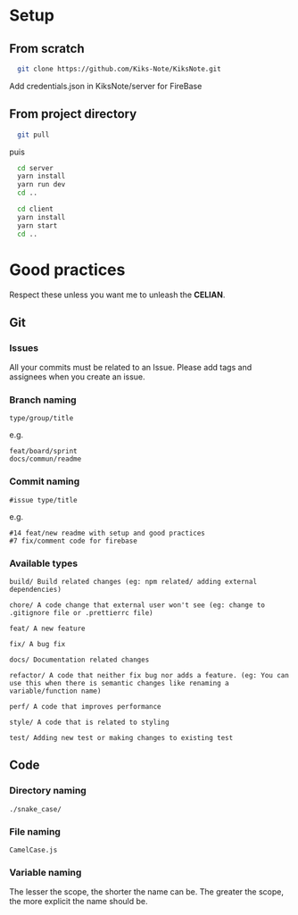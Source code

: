 # Setup

## From scratch

```bash
  git clone https://github.com/Kiks-Note/KiksNote.git
```

Add credentials.json in KiksNote/server for FireBase

## From project directory

```bash
  git pull
```

puis

```bash
  cd server
  yarn install
  yarn run dev
  cd ..

  cd client
  yarn install
  yarn start
  cd ..
```

# Good practices

Respect these unless you want me to unleash the **CELIAN**. 

## Git

### Issues

All your commits must be related to an Issue. Please add tags and assignees when you create an issue. 

### Branch naming

    type/group/title

e.g.

    feat/board/sprint
    docs/commun/readme

### Commit naming

    #issue type/title

e.g.

    #14 feat/new readme with setup and good practices
    #7 fix/comment code for firebase

### Available types  


    build/ Build related changes (eg: npm related/ adding external dependencies)
    
    chore/ A code change that external user won't see (eg: change to .gitignore file or .prettierrc file)
    
    feat/ A new feature
    
    fix/ A bug fix
    
    docs/ Documentation related changes
    
    refactor/ A code that neither fix bug nor adds a feature. (eg: You can use this when there is semantic changes like renaming a variable/function name)
    
    perf/ A code that improves performance
    
    style/ A code that is related to styling
    
    test/ Adding new test or making changes to existing test

## Code

### Directory naming

    ./snake_case/

### File naming

    CamelCase.js

### Variable naming

The lesser the scope, the shorter the name can be. 
The greater the scope, the more explicit the name should be. 
